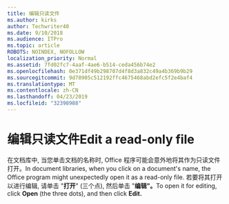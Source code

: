 ```yaml
---
title: 编辑只读文件
ms.author: kirks
author: Techwriter40
ms.date: 9/10/2018
ms.audience: ITPro
ms.topic: article
ROBOTS: NOINDEX, NOFOLLOW
localization_priority: Normal
ms.assetid: 7fd02fc7-4aaf-4ae6-b514-ceda456b74e2
ms.openlocfilehash: 0e371df49b298707d4f8d3a832c49a4b369b9b29
ms.sourcegitcommit: 9d78905c512192ffc4675468abd2efc5f2e4baf4
ms.translationtype: MT
ms.contentlocale: zh-CN
ms.lasthandoff: 04/23/2019
ms.locfileid: "32398988"
---
```

# <a name="edit-a-read-only-file"></a><span data-ttu-id="823e9-102">编辑只读文件</span><span class="sxs-lookup"><span data-stu-id="823e9-102">Edit a read-only file</span></span>

<span data-ttu-id="823e9-103">在文档库中, 当您单击文档的名称时, Office 程序可能会意外地将其作为只读文件打开。</span><span class="sxs-lookup"><span data-stu-id="823e9-103">In document libraries, when you click on a document's name, the Office program might unexpectedly open it as a read-only file.</span></span> <span data-ttu-id="823e9-104">若要将其打开以进行编辑, 请单击 "**打开**" (三个点), 然后单击 "**编辑"。**</span><span class="sxs-lookup"><span data-stu-id="823e9-104">To open it for editing, click **Open** (the three dots), and then click **Edit.**</span></span>
  

